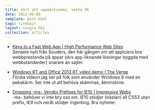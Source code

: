 ```yaml
---
title: Värt att uppmärksamma, vecka 36
date: 2012-09-09
template: post.html
tags: linkbait
layout: single.hbs
collection: articles
---
```

* [Keys to a Fast Web App | High Performance Web Sites](http://www.stevesouders.com/blog/2012/09/06/keys-to-a-fast-web-app/)  
  Senaste nytt från Souders, den här gången om att applciera bra webbprestanda på appar (dvs app-liknande lösningar byggda med webbstandarder) snarare än sajter.

 * [Windows RT and Office 2013 RT video demo | The Verge](http://www.theverge.com/2012/8/31/3281960/windows-rt-office-2013-rt-specs-details-hands-on)  
  Första videon jag ser på folk som använder Windows 8 med en pekskärm. Ser inte ut att behöva skämmas, åtminstone.

 * [Dropping -ms- Vendor Prefixes for IE10 | Impressive Webs](http://www.impressivewebs.com/dropping-ms-vendor-prefixes-ie10/)  
  -ms- behöver vi inte bry oss om. IE10 stödjer (nästan) all CSS3 utan prefix, IE9 och neråt stödjer ingenting. Bra nyheter.